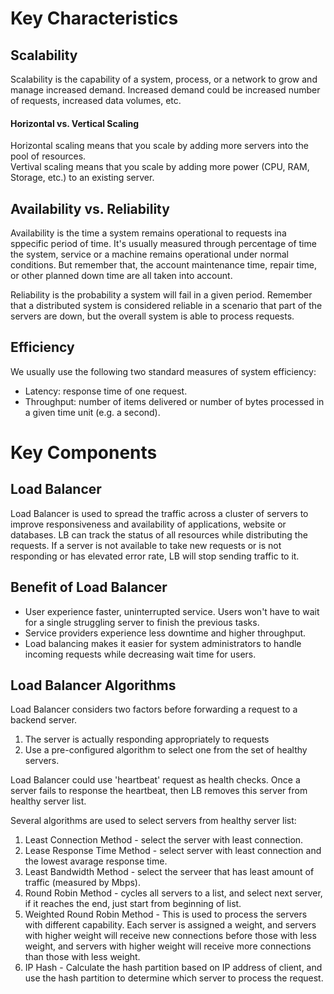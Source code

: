 
# Key Characteristics

## Scalability

Scalability is the capability of a system, process, or a network to grow and manage increased demand. Increased demand could be increased number of requests, increased data volumes, etc.

#### Horizontal vs. Vertical Scaling

Horizontal scaling means that you scale by adding more servers into the pool of resources.  
Vertival scaling means that you scale by adding more power (CPU, RAM, Storage, etc.) to an existing server.  



## Availability vs. Reliability

Availability is the time a system remains operational to requests ina sppecific period of time. It's usually measured through percentage of time the system, service or a machine remains operational under normal conditions. But remember that, the account maintenance time, repair time, or other planned down time are all taken into account.

Reliability is the probability a system will fail in a given period. Remember that a distributed system is considered reliable in a scenario that part of the servers are down, but the overall system is able to process requests.


## Efficiency

We usually use the following two standard measures of system efficiency:

* Latency: response time of one request.
* Throughput: number of items delivered or number of bytes processed in a given time unit (e.g. a second).

# Key Components

## Load Balancer

Load Balancer is used to spread the traffic across a cluster of servers to improve responsiveness and availability of applications, website or databases. LB can track the status of all resources while distributing the requests. If a server is not available to take new requests or is not responding or has elevated error rate, LB will stop sending traffic to it.

## Benefit of Load Balancer
* User experience faster, uninterrupted service. Users won't have to wait for a single struggling server to finish the previous tasks.
* Service providers experience less downtime and higher throughput.
* Load balancing makes it easier for system administrators to handle incoming requests while decreasing wait time for users.

## Load Balancer Algorithms

Load Balancer considers two factors before forwarding a request to a backend server. 
1. The server is actually responding appropriately to requests
2. Use a pre-configured algorithm to select one from the set of healthy servers.

Load Balancer could use 'heartbeat' request as health checks. Once a server fails to response the heartbeat, then LB removes this server from healthy server list.

Several algorithms are used to select servers from healthy server list:  
1. Least Connection Method - select the server with least connection.
2. Lease Response Time Method - select server with least connection and the lowest avarage response time.
3. Least Bandwidth Method - select the serveer that has least amount of traffic (measured by Mbps).
4. Round Robin Method - cycles all servers to a list, and select next server, if it reaches the end, just start from beginning of list.
5. Weighted Round Robin Method - This is used to process the servers with different capability. Each server is assigned a weight, and servers with higher weight will receive new connections before those with less weight, and servers with higher weight will receive more connections than those with less weight.
6. IP Hash - Calculate the hash partition based on IP address of client, and use the hash partition to determine which server to process the request.



